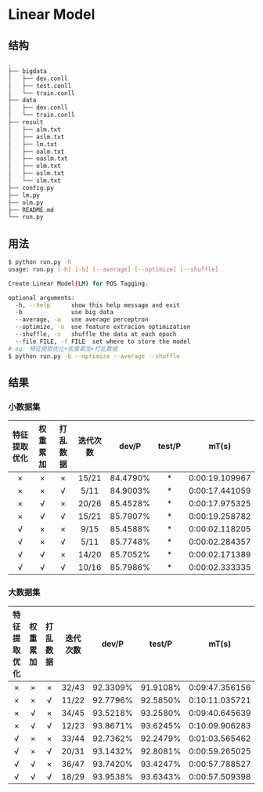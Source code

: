 # Linear Model

## 结构

```sh
.
├── bigdata
│   ├── dev.conll
│   ├── test.conll
│   └── train.conll
├── data
│   ├── dev.conll
│   └── train.conll
├── result
│   ├── alm.txt
│   ├── aslm.txt
│   ├── lm.txt
│   ├── oalm.txt
│   ├── oaslm.txt
│   ├── olm.txt
│   ├── oslm.txt
│   └── slm.txt
├── config.py
├── lm.py
├── olm.py
├── README.md
└── run.py
```

## 用法

```sh
$ python run.py -h
usage: run.py [-h] [-b] [--average] [--optimize] [--shuffle]

Create Linear Model(LM) for POS Tagging.

optional arguments:
  -h, --help      show this help message and exit
  -b              use big data
  --average, -a   use average perceptron
  --optimize, -o  use feature extracion optimization
  --shuffle, -s   shuffle the data at each epoch
  --file FILE, -f FILE  set where to store the model
# eg: 特征提取优化+权重累加+打乱数据
$ python run.py -b --optimize --average --shuffle 
```

## 结果

### 小数据集

| 特征提取优化 | 权重累加 | 打乱数据 | 迭代次数 |  dev/P   | test/P |     mT(s)      |
| :----------: | :------: | :------: | :------: | :------: | :----: | :------------: |
|      ×       |    ×     |    ×     |  15/21   | 84.4790% |   *    | 0:00:19.109967 |
|      ×       |    ×     |    √     |   5/11   | 84.9003% |   *    | 0:00:17.441059 |
|      ×       |    √     |    ×     |  20/26   | 85.4528% |   *    | 0:00:17.975325 |
|      ×       |    √     |    √     |  15/21   | 85.7907% |   *    | 0:00:19.258782 |
|      √       |    ×     |    ×     |   9/15   | 85.4588% |   *    | 0:00:02.118205 |
|      √       |    ×     |    √     |   5/11   | 85.7748% |   *    | 0:00:02.284357 |
|      √       |    √     |    ×     |  14/20   | 85.7052% |   *    | 0:00:02.171389 |
|      √       |    √     |    √     |  10/16   | 85.7986% |   *    | 0:00:02.333335 |

### 大数据集

| 特征提取优化 | 权重累加 | 打乱数据 | 迭代次数 |  dev/P   |  test/P  |     mT(s)      |
| :----------: | :------: | :------: | :------: | :------: | :------: | :------------: |
|      ×       |    ×     |    ×     |  32/43   | 92.3309% | 91.9108% | 0:09:47.356156 |
|      ×       |    ×     |    √     |  11/22   | 92.7796% | 92.5850% | 0:10:11.035721 |
|      ×       |    √     |    ×     |  34/45   | 93.5218% | 93.2580% | 0:09:40.645639 |
|      ×       |    √     |    √     |  12/23   | 93.8671% | 93.6245% | 0:10:09.906283 |
|      √       |    ×     |    ×     |  33/44   | 92.7362% | 92.2479% | 0:01:03.565462 |
|      √       |    ×     |    √     |  20/31   | 93.1432% | 92.8081% | 0:00:59.265025 |
|      √       |    √     |    ×     |  36/47   | 93.7420% | 93.4247% | 0:00:57.788527 |
|      √       |    √     |    √     |  18/29   | 93.9538% | 93.6343% | 0:00:57.509398 |